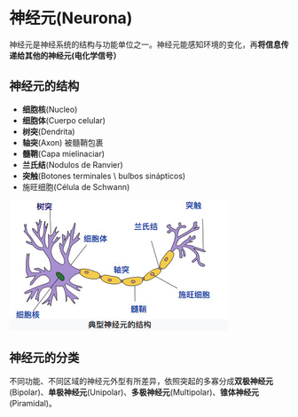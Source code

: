 # 神经元(Neurona)

神经元是神经系统的结构与功能单位之一。神经元能感知环境的变化，再**将信息传递给其他的神经元(电化学信号）**

## 神经元的结构
 - **细胞核**(Nucleo)
 - **细胞体**(Cuerpo celular)
 - **树突**(Dendrita)
 - **轴突**(Axon) 被髓鞘包裹
 - **髓鞘**(Capa mielinaciar)
 - **兰氏结**(Nodulos de Ranvier)
 - **突触**(Botones terminales \ bulbos sinápticos)
 - 施旺细胞(Célula de Schwann)

![神经元](./img/neuron.jpeg "神经元")

## 神经元的分类
不同功能、不同区域的神经元外型有所差异，依照突起的多寡分成**双极神经元**(Bipolar)、**单极神经元**(Unipolar)、**多极神经元**(Multipolar)、**锥体神经元**(Piramidal)。
